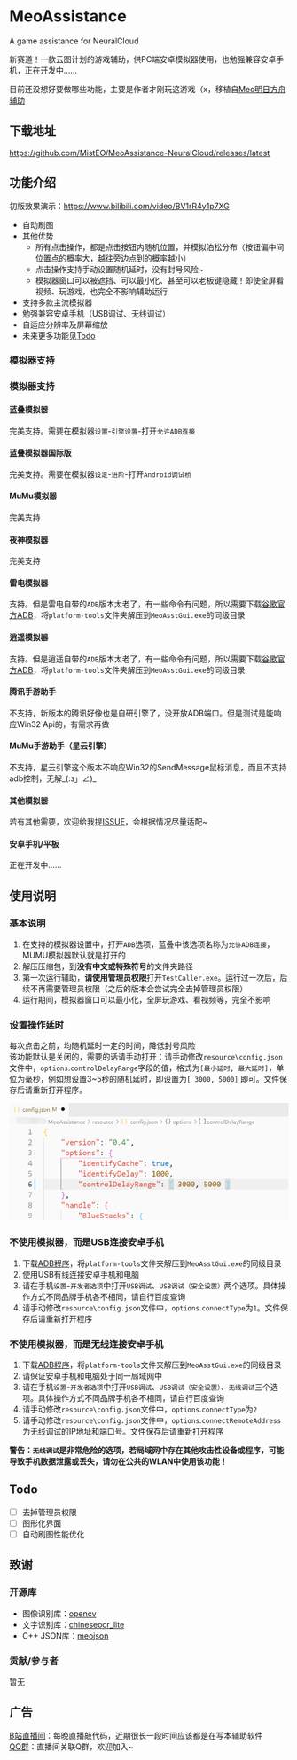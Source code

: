 # MeoAssistance

A game assistance for NeuralCloud

新赛道！一款云图计划的游戏辅助，供PC端安卓模拟器使用，也勉强兼容安卓手机，正在开发中……

目前还没想好要做哪些功能，主要是作者才刚玩这游戏（x，移植自[Meo明日方舟辅助](https://github.com/MistEO/MeoAssistance-Arknights)

## 下载地址

<https://github.com/MistEO/MeoAssistance-NeuralCloud/releases/latest>

## 功能介绍

初版效果演示：<https://www.bilibili.com/video/BV1rR4y1p7XG>

- 自动刷图
- 其他优势
    - 所有点击操作，都是点击按钮内随机位置，并模拟泊松分布（按钮偏中间位置点的概率大，越往旁边点到的概率越小）
    - 点击操作支持手动设置随机延时，没有封号风险~
    - 模拟器窗口可以被遮挡、可以最小化、甚至可以老板键隐藏！即使全屏看视频、玩游戏，也完全不影响辅助运行
- 支持多款主流模拟器
- 勉强兼容安卓手机（USB调试、无线调试）
- 自适应分辨率及屏幕缩放
- 未来更多功能见[Todo](#Todo)

### 模拟器支持

### 模拟器支持

#### 蓝叠模拟器

完美支持。需要在模拟器`设置`-`引擎设置`-打开`允许ADB连接`

#### 蓝叠模拟器国际版

完美支持。需要在模拟器`设定`-`进阶`-打开`Android调试桥`

#### MuMu模拟器

完美支持

#### 夜神模拟器

完美支持

#### 雷电模拟器

支持。但是雷电自带的`ADB`版本太老了，有一些命令有问题，所以需要下载[谷歌官方ADB](https://dl.google.com/android/repository/platform-tools-latest-windows.zip)，将`platform-tools`文件夹解压到`MeoAsstGui.exe`的同级目录

#### 逍遥模拟器

支持。但是逍遥自带的`ADB`版本太老了，有一些命令有问题，所以需要下载[谷歌官方ADB](https://dl.google.com/android/repository/platform-tools-latest-windows.zip)，将`platform-tools`文件夹解压到`MeoAsstGui.exe`的同级目录

#### 腾讯手游助手

不支持，新版本的腾讯好像也是自研引擎了，没开放ADB端口。但是测试是能响应Win32 Api的，有需求再做

#### MuMu手游助手（星云引擎）  

不支持，星云引擎这个版本不响应Win32的SendMessage鼠标消息，而且不支持adb控制，无解_(:з」∠)_

#### 其他模拟器

若有其他需要，欢迎给我提[ISSUE](https://github.com/MistEO/MeoAssistance-NeuralCloud/issues)，会根据情况尽量适配~

#### 安卓手机/平板

正在开发中……

## 使用说明

### 基本说明

1. 在支持的模拟器设置中，打开`ADB`选项，蓝叠中该选项名称为`允许ADB连接`，MUMU模拟器默认就是打开的
2. 解压压缩包，到**没有中文或特殊符号**的文件夹路径
3. 第一次运行辅助，**请使用管理员权限**打开`TestCaller.exe`。运行过一次后，后续不再需要管理员权限（之后的版本会尝试完全去掉管理员权限）
4. 运行期间，模拟器窗口可以最小化，全屏玩游戏、看视频等，完全不影响

### 设置操作延时

每次点击之前，均随机延时一定的时间，降低封号风险  
该功能默认是关闭的，需要的话请手动打开：请手动修改`resource\config.json`文件中，`options`.`controlDelayRange`字段的值，格式为`[最小延时, 最大延时]`，单位为毫秒，例如想设置3~5秒的随机延时，即设置为`[ 3000, 5000]` 即可。文件保存后请重新打开程序。

![图例](images/controlDelayRange.png)

### 不使用模拟器，而是USB连接安卓手机

1. 下载[ADB程序](https://dl.google.com/android/repository/platform-tools-latest-windows.zip)，将`platform-tools`文件夹解压到`MeoAsstGui.exe`的同级目录
2. 使用USB有线连接安卓手机和电脑
3. 请在手机`设置`-`开发者选项`中打开`USB调试`、`USB调试（安全设置）`两个选项。具体操作方式不同品牌手机各不相同，请自行百度查询
4. 请手动修改`resource\config.json`文件中，`options`.`connectType`为`1`。文件保存后请重新打开程序

### 不使用模拟器，而是无线连接安卓手机

1. 下载[ADB程序](https://dl.google.com/android/repository/platform-tools-latest-windows.zip)，将`platform-tools`文件夹解压到`MeoAsstGui.exe`的同级目录
2. 请保证安卓手机和电脑处于同一局域网中
3. 请在手机`设置`-`开发者选项`中打开`USB调试`、`USB调试（安全设置）`、`无线调试`三个选项。具体操作方式不同品牌手机各不相同，请自行百度查询
4. 请手动修改`resource\config.json`文件中，`options`.`connectType`为`2`
5. 请手动修改`resource\config.json`文件中，`options`.`connectRemoteAddress`为无线调试的IP地址和端口号。文件保存后请重新打开程序

**警告：`无线调试`是非常危险的选项，若局域网中存在其他攻击性设备或程序，可能导致手机数据泄露或丢失，请勿在公共的WLAN中使用该功能！**

## Todo

- [ ] 去掉管理员权限
- [ ] 图形化界面
- [ ] 自动刷图性能优化

## 致谢

### 开源库

- 图像识别库：[opencv](https://github.com/opencv/opencv.git)
- 文字识别库：[chineseocr_lite](https://github.com/DayBreak-u/chineseocr_lite.git)
- C++ JSON库：[meojson](https://github.com/MistEO/meojson.git)

### 贡献/参与者

暂无

## 广告

[B站直播间](https://live.bilibili.com/2808861)：每晚直播敲代码，近期很长一段时间应该都是在写本辅助软件  
[QQ群](https://jq.qq.com/?_wv=1027&k=ypbzXcA2)：直播间关联Q群，欢迎加入~
